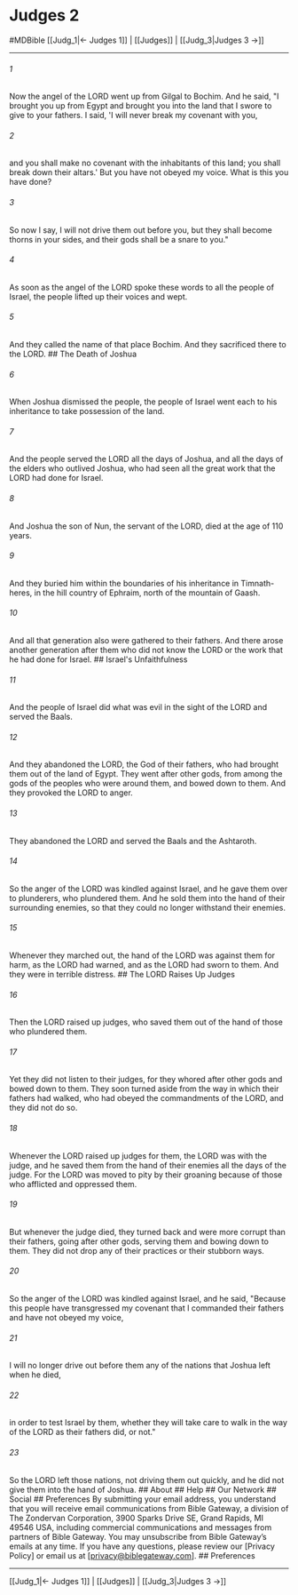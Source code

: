 # Judges 2
#MDBible
[[Judg_1|← Judges 1]] | [[Judges]] | [[Judg_3|Judges 3 →]]

***






###### 1 


Now the angel of the LORD went up from Gilgal to Bochim. And he said, "I brought you up from Egypt and brought you into the land that I swore to give to your fathers. I said, 'I will never break my covenant with you, 





###### 2 


and you shall make no covenant with the inhabitants of this land; you shall break down their altars.' But you have not obeyed my voice. What is this you have done? 





###### 3 


So now I say, I will not drive them out before you, but they shall become thorns in your sides, and their gods shall be a snare to you." 





###### 4 


As soon as the angel of the LORD spoke these words to all the people of Israel, the people lifted up their voices and wept. 





###### 5 


And they called the name of that place Bochim. And they sacrificed there to the LORD. ## The Death of Joshua 





###### 6 


When Joshua dismissed the people, the people of Israel went each to his inheritance to take possession of the land. 





###### 7 


And the people served the LORD all the days of Joshua, and all the days of the elders who outlived Joshua, who had seen all the great work that the LORD had done for Israel. 





###### 8 


And Joshua the son of Nun, the servant of the LORD, died at the age of 110 years. 





###### 9 


And they buried him within the boundaries of his inheritance in Timnath-heres, in the hill country of Ephraim, north of the mountain of Gaash. 





###### 10 


And all that generation also were gathered to their fathers. And there arose another generation after them who did not know the LORD or the work that he had done for Israel. ## Israel's Unfaithfulness 





###### 11 


And the people of Israel did what was evil in the sight of the LORD and served the Baals. 





###### 12 


And they abandoned the LORD, the God of their fathers, who had brought them out of the land of Egypt. They went after other gods, from among the gods of the peoples who were around them, and bowed down to them. And they provoked the LORD to anger. 





###### 13 


They abandoned the LORD and served the Baals and the Ashtaroth. 





###### 14 


So the anger of the LORD was kindled against Israel, and he gave them over to plunderers, who plundered them. And he sold them into the hand of their surrounding enemies, so that they could no longer withstand their enemies. 





###### 15 


Whenever they marched out, the hand of the LORD was against them for harm, as the LORD had warned, and as the LORD had sworn to them. And they were in terrible distress. ## The LORD Raises Up Judges 





###### 16 


Then the LORD raised up judges, who saved them out of the hand of those who plundered them. 





###### 17 


Yet they did not listen to their judges, for they whored after other gods and bowed down to them. They soon turned aside from the way in which their fathers had walked, who had obeyed the commandments of the LORD, and they did not do so. 





###### 18 


Whenever the LORD raised up judges for them, the LORD was with the judge, and he saved them from the hand of their enemies all the days of the judge. For the LORD was moved to pity by their groaning because of those who afflicted and oppressed them. 





###### 19 


But whenever the judge died, they turned back and were more corrupt than their fathers, going after other gods, serving them and bowing down to them. They did not drop any of their practices or their stubborn ways. 





###### 20 


So the anger of the LORD was kindled against Israel, and he said, "Because this people have transgressed my covenant that I commanded their fathers and have not obeyed my voice, 





###### 21 


I will no longer drive out before them any of the nations that Joshua left when he died, 





###### 22 


in order to test Israel by them, whether they will take care to walk in the way of the LORD as their fathers did, or not." 





###### 23 


So the LORD left those nations, not driving them out quickly, and he did not give them into the hand of Joshua. ## About ## Help ## Our Network ## Social ## Preferences By submitting your email address, you understand that you will receive email communications from Bible Gateway, a division of The Zondervan Corporation, 3900 Sparks Drive SE, Grand Rapids, MI 49546 USA, including commercial communications and messages from partners of Bible Gateway. You may unsubscribe from Bible Gateway&rsquo;s emails at any time. If you have any questions, please review our [Privacy Policy] or email us at [privacy@biblegateway.com]. ## Preferences

***

[[Judg_1|← Judges 1]] | [[Judges]] | [[Judg_3|Judges 3 →]]
